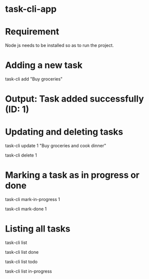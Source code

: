 # task-cli-app
# Requirement
Node js needs to be installed so as to run the project.

# Adding a new task
task-cli add "Buy groceries"

# Output: Task added successfully (ID: 1)

# Updating and deleting tasks
task-cli update 1 "Buy groceries and cook dinner"

task-cli delete 1

# Marking a task as in progress or done
task-cli mark-in-progress 1

task-cli mark-done 1

# Listing all tasks
task-cli list

task-cli list done

task-cli list todo

task-cli list in-progress


